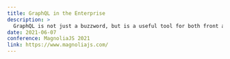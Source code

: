 ```yaml
---
title: GraphQL in the Enterprise
description: >
  GraphQL is not just a buzzword, but is a useful tool for both front and backend teams to be able to work more effectively together. We’ll cover GraphQL’s client operations and how to utilize them, how to design your GraphQL API, and developing the server API. We’ll show you tools like GraphQL, GraphQL Playground, and Apollo for testing and building your APIs. Additionally, you’ll learn best practices to avoid common mistakes when developing your GraphQL API.
date: 2021-06-07
conference: MagnoliaJS 2021
link: https://www.magnoliajs.com/
---
```

